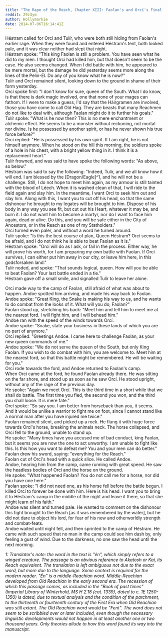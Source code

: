 ```yaml
---
title: "The Rape of the Reach, Chapter XIII: Faolan's and Orcí's Final Battle"
reddit: 29z3ym
author: Hollymarkie
date: 2014-07-06T16:14:41Z
---
```


Héstram called for Orcí and Tulír, who were both still hiding from Faolan's earlier rage. When they were found and entered Héstram's tent, both looked pale, and it was clear neither had slept that night.  
Héstram spoke: "This king Faolan is still a problem. You have seen what he did to my men. I thought Orcí had killed him, but that doesn't seem to be the case. He also seems changed. When I did battle with him, he appeared to be mere mortal, but the damage he did yesterday seems more along the lines of the Pelin-El. Do any of you know what he is now?"  
Tulír and Orcí remained silent, looking down to the ground in shame of their form yesterday.  
Orcí spoke first: "I don't know for sure, queen of the South. What I do know, is that there is dark magic involved, one that none of your mages can fathom. If I were to make a guess, I'd say that the Háirgramen are involved, those you have come to call Old Hag. They are beasts that many Reachmen do not like to deal with, although Faolan might do it to further his goals."  
Tulír spoke: "What is he now then? This is no mere enchantment or alchemic effect. He seems to be a monster without reckoning, not mortal nor divine. Is he possessed by another spirit, or has he never shown his true force before?"  
Orcí replied: "He is possessed by his own spirit. If I am right, he is not himself anymore. When he stood on the hill this morning, the soldiers spoke of a hole in his chest, with a bright yellow thing in it. I think it is a replacement heart."  
Tulír frowned, and was said to have spoke the following words: "As above, so below."  
Héstram was said to say the following: "Indeed, Tulír, and we all know how it will end. I am blessed by the [Dragon/Eagle]^1, and he will not be a challenge. Still, I do not hope to meet him again, as my armour is still tainted with the blood of Léech. When it is washed clean of that, I will ride to the field again and slay him. In the meantime, I want Orcí to seek him out and slay him. Along with this, I want you to cut off his head, so that the same dishonour he brought to my legates will be brought to him. Dispose of his body in any way you see fit, but cut out his Heart, whatever it may be, and burn it. I do not want him to become a martyr, nor do I want to face him again, dead or alive. Do this, and you will be safe either in the City of Ancestors, or in the Reach as one of my Statholders."  
Orcí turned even paler, and without a word he turned around.  
Tulír spoke: "Is this the best course of plan, Queen Héstram? Orcí seems to be afraid, and I do not think he is able to beat Faolan as it is."  
Héstram spoke: "Orcí will do as I ask, or fail in the process. Either way, he will prove his worth, for I am preparing my own battle with Faolan. If Orcí survives, I can either put him away in our city, or leave him here, in this godsforsaken land."  
Tulír noded, and spoke: "That sounds logical, queen. How will you be able to beat Faolan? Your last battle ended in a tie."  
Héstram gave off a small smile, and signalled Tulír to leave her alone.  

Orcí made way to the camp of Faolan, still afraid of what was about to happen. Andoe spotted him arriving, and made his way back to Faolan.  
Andoe spoke: "Great King, the Snake is making his way to us, and he wants to do combat from the looks of it. What will you do, Faolan?"  
Faolan stood up, stretching his back: "Meet him and tell him to meet me at the nearest ford. I will fight him, and I will behead him."  
Andoe ran with the speed of the winds towards Orcí.  
Andoe spoke: "Snake, state your business in these lands of which you are no part of anymore."  
Orcí replied: "Greetings Andoe. I came here to challenge Faolan, as your new queen commands of me."  
Andoe spoke: "We do not serve the queen of the South, but only King Faolan. If you wish to do combat with him, you are welcome to. Meet him at the nearest ford, so that this battle might be remembered. He will be waiting for you."  
Orcí rode towards the ford, and Andoe returned to Faolan's camp.  
When Orcí came at the ford, he found Faolan already there. He was sitting on the far shore, and stood up as soon as he saw Orcí. He stood upright, without any of the rage of the previous day.  
He spoke: "Again we meet Orcí. This is the third time in a short while that we shall do battle. The first time you fled, the second you won, and the third you shall loose. It is mere fate."  
Orcí spoke: "So say you. I am better from horseback than you, it seems. And it would be unlike a warrior to fight me on foot, since I cannot stand like a normal man after you have injured me twice."  
Faolan remained silent, and picked up a rock. He flung it with huge force towards Orcí's horse, breaking the animals neck. The horse collapsed, and Orcí fell to the ground, unable to stand up.  
He spoke: "Many times have you accused me of bad conduct, king Faolan, but it seems you are now the one to act unworthy. I am unable to fight like this. Is this how you want to defeat me? You and your men can do better."  
Faolan drew his sword, saying: "everything for the Reach."  
Faolan cut of Orcí's head with a quick slice. He called Andoe.  
Andoe, hearing him from the camp, came running with great speed. He saw the headless bodies of Orcí and the horse on the ground.  
He spoke: "What happened Faolan? You do not call me for a horse, nor did you have one here."  
Faolan spoke: "I did not need one, as his horse fell before the battle begun. I killed Orcí to forever be done with him. Here is his head. I want you to bring it to Héstram's camp in the middle of the night and leave it there, so that she might learn of his faith."  
Andoe was silent and turned pale. He wanted to comment on the dishonour this fight brought to the Reach [as it was remembered by the water], but he did not dare to object his lord, for fear of his new and otherworldly strength and combat-feats.  
Andoe waited until night fell, and then sprinted to the camp of Héstram. He came with such speed that no man in the camp could see him dash by, only feeling a gust of wind. Due to the darkness, no one saw the head until the next morning.

*1: Translator's note: the word in the text is "én", which simply refers to a winged creature. The passage is an obvious reference to Akatosh or Kai, its Reach equivalent. The translation is left ambiguous not due to the exact word, but more due to the language. Some context is required for the modern reader. "Én" is a middle-Reachian word. Middle-Reachian developed from Old Reachian in the early second era. The recession of which this passage comes, as included in the "Book of past times" (Imperial Library of Winterhold, MS H 2.18 (cat. 1339), dated to c. 1E 1250-1350) is dated, due to textual analysis and the condition of the parchment, to the thirteenth or fourteenth century of the First Era when Old Reachian was still extant. The Old Reachian word would be "Fent". The word does not seem to be scribbled over or later included, even though the necessary linguistic developments would not happen in at least another one or two thousand years. Only theories allude to how this word found its way into the manuscript.*

